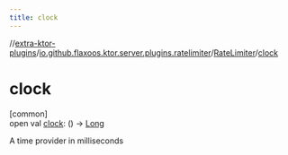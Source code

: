 ```yaml
---
title: clock
---
```


//[extra-ktor-plugins](../../../index.md)/[io.github.flaxoos.ktor.server.plugins.ratelimiter](../index.md)/[RateLimiter](index.md)/[clock](clock.md)

# clock

[common]\
open val [clock](clock.md): () -&gt; [Long](https://kotlinlang.org/api/latest/jvm/stdlib/kotlin/-long/index.md)

A time provider in milliseconds




